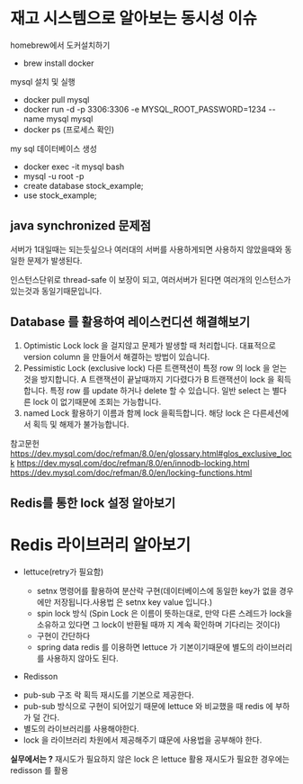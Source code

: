 # 재고 시스템으로 알아보는 동시성 이슈

homebrew에서 도커설치하기
- brew install docker

mysql 설치 및 실행
- docker pull mysql
- docker run -d -p 3306:3306 -e MYSQL_ROOT_PASSWORD=1234 --name mysql mysql 
- docker ps (프로세스 확인)

my sql 데이터베이스 생성
- docker exec -it mysql bash
- mysql -u root -p
- create database stock_example;
- use stock_example;


## java synchronized 문제점
서버가 1대일때는 되는듯싶으나 여러대의 서버를 사용하게되면 사용하지 않았을때와 동일한 문제가 발생된다.

인스턴스단위로 thread-safe 이 보장이 되고, 여러서버가 된다면 여러개의 인스턴스가 있는것과 동일기때문입니다.


## Database 를 활용하여 레이스컨디션 해결해보기
1. Optimistic Lock
lock 을 걸지않고 문제가 발생할 때 처리합니다.
대표적으로 version column 을 만들어서 해결하는 방법이 있습니다.
2. Pessimistic Lock (exclusive lock) 
다른 트랜잭션이 특정 row 의 lock 을 얻는것을 방지합니다.
A 트랜잭션이 끝날때까지 기다렸다가 B 트랜잭션이 lock 을 획득합니다.
특정 row 를 update 하거나 delete 할 수 있습니다.
일반 select 는 별다른 lock 이 없기때문에 조회는 가능합니다.
3. named Lock 활용하기
이름과 함께 lock 을획득합니다. 해당 lock 은 다른세션에서 획득 및 해제가 불가능합니다.


참고문헌
https://dev.mysql.com/doc/refman/8.0/en/glossary.html#glos_exclusive_lock
https://dev.mysql.com/doc/refman/8.0/en/innodb-locking.html
https://dev.mysql.com/doc/refman/8.0/en/locking-functions.html


## Redis를 통한 lock 설정 알아보기
# Redis 라이브러리 알아보기
* lettuce(retry가 필요함)
  - setnx 명령어를 활용하여 분산락 구현(데이터베이스에 동일한 key가 없을 경우에만 저장됩니다.사용법     은 setnx key value 입니다.)
  - spin lock 방식
  (Spin Lock 은 이름이 뜻하는대로, 만약 다른 스레드가 lock을 소유하고 있다면 그 lock이 반환될 때까      지 계속 확인하며 기다리는 것이다) 
  - 구현이 간단하다
  - spring data redis 를 이용하면 lettuce 가 기본이기때문에 별도의 라이브러리를 사용하지 않아도 된다.

* Redisson
 - pub-sub 구조
   락 획득 재시도를 기본으로 제공한다.
 - pub-sub 방식으로 구현이 되어있기 때문에 lettuce 와 비교했을 때 redis 에 부하가 덜 간다.
 - 별도의 라이브러리를 사용해야한다.
 - lock 을 라이브러리 차원에서 제공해주기 떄문에 사용법을 공부해야 한다.

**실무에서는 ?**
재시도가 필요하지 않은 lock 은 lettuce 활용
재시도가 필요한 경우에는 redisson 를 활용





